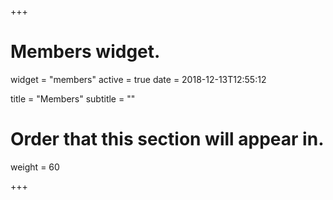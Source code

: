 +++
# Members widget.
widget = "members"
active = true
date = 2018-12-13T12:55:12

title = "Members"
subtitle = ""

# Order that this section will appear in.
weight = 60

+++


